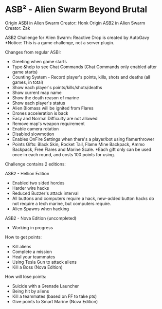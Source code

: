 # ASB² - Alien Swarm Beyond Brutal

Origin ASBI in Alien Swarm Creator: Honk
Origin ASB2 in Alien Swarm Creator: Zak

ASB2 Challenge for Alien Swarm: Reactive Drop is created by AutoGavy
*Notice: This is a game challenge, not a server plugin.

Changes from regular ASBI:
- Greeting when game starts
- Type &help to see Chat Commands (Chat Commands only enabled after game starts)
- Counting System - Record player's points, kills, shots and deaths (all games, in total)
- Show each player's points/kills/shots/deaths
- Show current map name
- Show the death reason of marine
- Show each player's status
- Alien Biomass will be ignited from Flares
- Drones acceleration is back
- Easy and Normal Difficulty are not allowed
- Remove map's weapon requirement
- Enable camera rotation
- Disabled slowmotion
- Enables OnFire Settings when there's a player/bot using flamerthrower
- Points Gifts: Black Skin, Rocket Tail, Flame Mine Backpack, Ammo Backpack, Free Flares and Marine Scale.
*Each gift only can be used once in each round, and costs 100 points for using.

Challenge contains 2 editions:

ASB2 - Hellion Edition
- Enabled two sided hordes
- Harder wire hacks
- Reduced Buzzer's attack interval
- All buttons and computers require a hack, new-added button hacks do not require a tech marine, but computers require.
- Alien Spawns when hacking

ASB2 - Nova Edition (uncompleted)
- Working in progress

How to get points:
- Kill aliens
- Complete a mission
- Heal your teammates
- Using Tesla Gun to attack aliens
- Kill a Boss (Nova Edition)

How will lose points:
- Suicide with a Grenade Launcher
- Being hit by aliens
- Kill a teammates (based on FF to take pts)
- Give points to Smart Marine (Nova Edition)